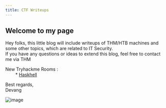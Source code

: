 ```yaml
---
title: CTF Writeups
---
```


## Welcome to my page

Hey folks, this little blog will include writeups of THM/HTB machines and some other topics, which are related to IT Security.\
If you have any questions or ideas to extend this blog, feel free to contact me via THM 

New Tryhackme Rooms :\
&nbsp;&nbsp;&nbsp;&nbsp;&nbsp;&nbsp;&nbsp; * [Haskhell](tryhackme/haskhell)

Best regards,\
Devang

![image](https://tryhackme-badges.s3.amazonaws.com/devangsolanki.png)
